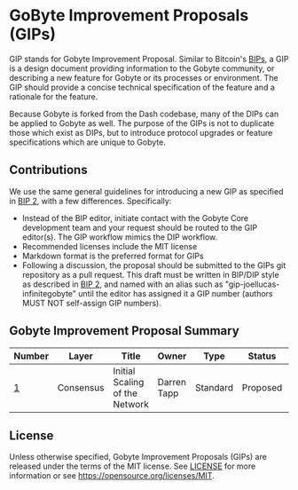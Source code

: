 # GoByte Improvement Proposals (GIPs)

GIP stands for Gobyte Improvement Proposal. Similar to Bitcoin's [BIPs](https://github.com/bitcoin/bips/), a GIP is a design document providing information to the Gobyte community, or describing a new feature for Gobyte or its processes or environment. The GIP should provide a concise technical specification of the feature and a rationale for the feature.

Because Gobyte is forked from the Dash codebase, many of the DIPs can be applied to Gobyte as well. The purpose of the GIPs is not to duplicate those which exist as DIPs, but to introduce protocol upgrades or feature specifications which are unique to Gobyte.


## Contributions

We use the same general guidelines for introducing a new GIP as specified in [BIP 2](https://github.com/bitcoin/bips/blob/master/bip-0002.mediawiki), with a few differences. Specifically:

* Instead of the BIP editor, initiate contact with the Gobyte Core development team and your request should be routed to the GIP editor(s). The GIP workflow mimics the DIP workflow.
* Recommended licenses include the MIT license
* Markdown format is the preferred format for GIPs
* Following a discussion, the proposal should be submitted to the GIPs git repository as a pull request. This draft must be written in BIP/DIP style as described in [BIP 2](https://github.com/bitcoin/bips/blob/master/bip-0002.mediawiki), and named with an alias such as "gip-joellucas-infinitegobyte" until the editor has assigned it a GIP number (authors MUST NOT self-assign GIP numbers).


## Gobyte Improvement Proposal Summary
Number | Layer | Title | Owner | Type | Status | Source
--- | --- | --- | --- | --- | --- | ---
[1](dip-0001.md) | Consensus | Initial Scaling of the Network | Darren Tapp | Standard | Proposed | Dash


## License

Unless otherwise specified, Gobyte Improvement Proposals (GIPs) are released under the terms of the MIT license. See [LICENSE](LICENSE) for more information or see https://opensource.org/licenses/MIT.
